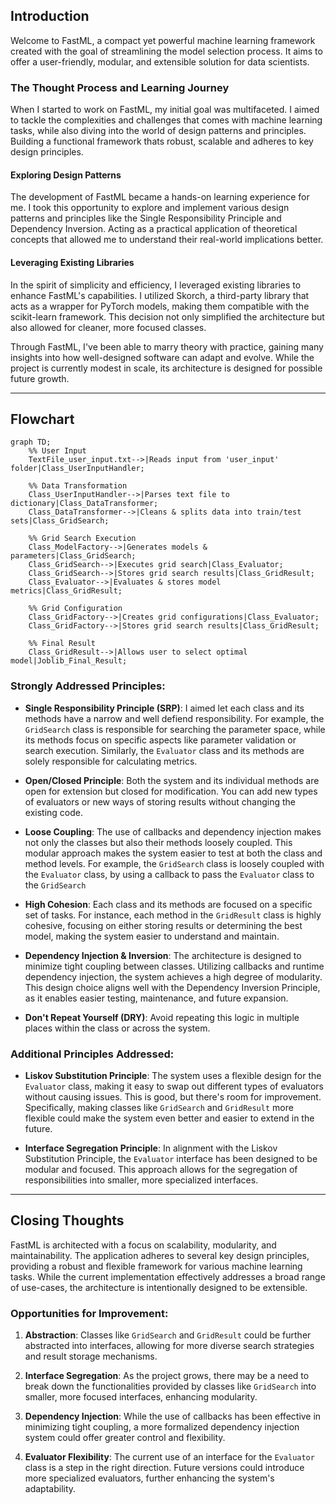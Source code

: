 ## Introduction

Welcome to FastML, a compact yet powerful machine learning framework created with the goal of streamlining the model selection process. It aims to offer a user-friendly, modular, and extensible solution for data scientists.


### The Thought Process and Learning Journey

When I started to work on FastML, my initial goal was multifaceted. I aimed to tackle the complexities and challenges that comes with machine learning tasks, while also diving into the world of design patterns and principles. Building a functional framework thats robust, scalable and adheres to key design principles.

#### Exploring Design Patterns

The development of FastML became a hands-on learning experience for me. I took this opportunity to explore and implement various design patterns and principles like the Single Responsibility Principle and Dependency Inversion. Acting as a practical application of theoretical concepts that allowed me to understand their real-world implications better.

#### Leveraging Existing Libraries

In the spirit of simplicity and efficiency, I leveraged existing libraries to enhance FastML's capabilities. I utilized Skorch, a third-party library that acts as a wrapper for PyTorch models, making them compatible with the scikit-learn framework. This decision not only simplified the architecture but also allowed for cleaner, more focused classes.

Through FastML, I've been able to marry theory with practice, gaining many insights into how well-designed software can adapt and evolve. While the project is currently modest in scale, its architecture is designed for possible future growth.

---
## Flowchart


```mermaid
graph TD;
    %% User Input
    TextFile_user_input.txt-->|Reads input from 'user_input' folder|Class_UserInputHandler;

    %% Data Transformation
    Class_UserInputHandler-->|Parses text file to dictionary|Class_DataTransformer;
    Class_DataTransformer-->|Cleans & splits data into train/test sets|Class_GridSearch;

    %% Grid Search Execution
    Class_ModelFactory-->|Generates models & parameters|Class_GridSearch;
    Class_GridSearch-->|Executes grid search|Class_Evaluator;
    Class_GridSearch-->|Stores grid search results|Class_GridResult;  
    Class_Evaluator-->|Evaluates & stores model metrics|Class_GridResult;

    %% Grid Configuration
    Class_GridFactory-->|Creates grid configurations|Class_Evaluator;
    Class_GridFactory-->|Stores grid search results|Class_GridResult;

    %% Final Result
    Class_GridResult-->|Allows user to select optimal model|Joblib_Final_Result;

```


### Strongly Addressed Principles:

- **Single Responsibility Principle (SRP)**: I aimed let each class and its methods have a narrow and well defiend responsibility. For example, the `GridSearch` class is responsible for searching the parameter space, while its methods focus on specific aspects like parameter validation or search execution. Similarly, the `Evaluator` class and its methods are solely responsible for calculating metrics.

- **Open/Closed Principle**: Both the system and its individual methods are open for extension but closed for modification. You can add new types of evaluators or new ways of storing results without changing the existing code. 

- **Loose Coupling**: The use of callbacks and dependency injection makes not only the classes but also their methods loosely coupled. This modular approach makes the system easier to test at both the class and method levels. For example, the `GridSearch` class is loosely coupled with the `Evaluator` class, by using a callback to pass the `Evaluator` class to the `GridSearch` 

- **High Cohesion**: Each class and its methods are focused on a specific set of tasks. For instance, each method in the `GridResult` class is highly cohesive, focusing on either storing results or determining the best model, making the system easier to understand and maintain.

- **Dependency Injection & Inversion**: The architecture is designed to minimize tight coupling between classes. Utilizing callbacks and runtime dependency injection, the system achieves a high degree of modularity. This design choice aligns well with the Dependency Inversion Principle, as it enables easier testing, maintenance, and future expansion.

- **Don't Repeat Yourself (DRY)**: Avoid repeating this logic in multiple places within the class or across the system.


### Additional Principles Addressed:
- **Liskov Substitution Principle**: The system uses a flexible design for the `Evaluator` class, making it easy to swap out different types of evaluators without causing issues. This is good, but there's room for improvement. Specifically, making classes like `GridSearch` and `GridResult` more flexible could make the system even better and easier to extend in the future.

- **Interface Segregation Principle**:
In alignment with the Liskov Substitution Principle, the `Evaluator` interface has been designed to be modular and focused. This approach allows for the segregation of responsibilities into smaller, more specialized interfaces.

---

## Closing Thoughts

FastML is architected with a focus on scalability, modularity, and maintainability. The application adheres to several key design principles, providing a robust and flexible framework for various machine learning tasks. While the current implementation effectively addresses a broad range of use-cases, the architecture is intentionally designed to be extensible.

### Opportunities for Improvement:

1. **Abstraction**: Classes like `GridSearch` and `GridResult` could be further abstracted into interfaces, allowing for more diverse search strategies and result storage mechanisms.
  
2. **Interface Segregation**: As the project grows, there may be a need to break down the functionalities provided by classes like `GridSearch` into smaller, more focused interfaces, enhancing modularity.

3. **Dependency Injection**: While the use of callbacks has been effective in minimizing tight coupling, a more formalized dependency injection system could offer greater control and flexibility.

4. **Evaluator Flexibility**: The current use of an interface for the `Evaluator` class is a step in the right direction. Future versions could introduce more specialized evaluators, further enhancing the system's adaptability.
